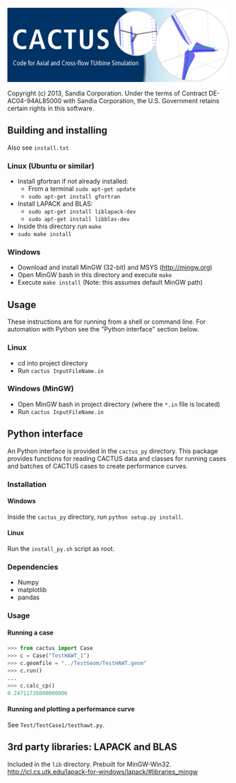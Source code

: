 ![CACTUS](Doc/cactus.png)

Copyright (c) 2013, Sandia Corporation.  Under the terms of Contract
DE-AC04-94AL85000 with Sandia Corporation, the U.S. Government retains
certain rights in this software. 

Building and installing
-----------------------
Also see `install.txt`

### Linux (Ubuntu or similar)
  * Install gfortran if not already installed: 
    * From a terminal `sudo apt-get update`
    * `sudo apt-get install gfortran`
  * Install LAPACK and BLAS:
	* `sudo apt-get install liblapack-dev`
	* `sudo apt-get install libblas-dev`
  * Inside this directory run `make`
  * `sudo make install`

### Windows
  * Download and install MinGW (32-bit) and MSYS (http://mingw.org)
  * Open MinGW bash in this directory and execute `make`
  * Execute `make install` (Note: this assumes default MinGW path)

Usage
-----
These instructions are for running from a shell or command line. For automation with Python
see the "Python interface" section below. 

### Linux
  * cd into project directory
  * Run `cactus InputFileName.in`

### Windows (MinGW)
  * Open MinGW bash in project directory (where the `*.in` file is located)
  * Run `cactus InputFileName.in`
  
Python interface
----------------
An Python interface is provided in the `cactus_py` directory. This package provides 
functions for reading CACTUS data and classes for running cases and batches of CACTUS cases 
to create performance curves.

### Installation
#### Windows
Inside the `cactus_py` directory, run `python setup.py install`. 

#### Linux
Run the `install_py.sh` script as root. 

### Dependencies
  * Numpy
  * matplotlib
  * pandas
  
### Usage
#### Running a case
``` python
>>> from cactus import Case
>>> c = Case("TestHAWT_1")
>>> c.geomfile = "../TestGeom/TestHAWT.geom"
>>> c.run()
...
>>> c.calc_cp()
0.24711726000000006
```

#### Running and plotting a performance curve
See `Test/TestCase1/testhawt.py`.

3rd party libraries: LAPACK and BLAS
------------------------------------
Included in the `lib` directory. Prebuilt for MinGW-Win32.
http://icl.cs.utk.edu/lapack-for-windows/lapack/#libraries_mingw
